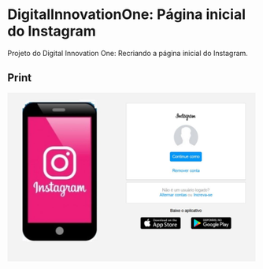 # DigitalInnovationOne: Página inicial do Instagram

Projeto do Digital Innovation One: Recriando a página inicial do Instagram. 


## Print
![tela](instagramTela.JPG)
